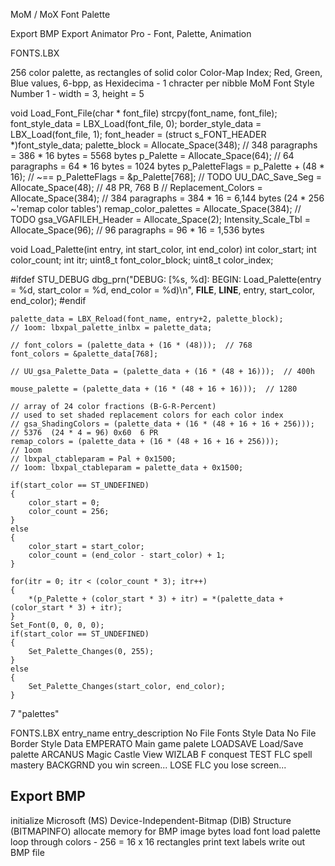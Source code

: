 
MoM / MoX
Font
Palette

Export BMP
Export Animator Pro - Font, Palette, Animation

FONTS.LBX



256 color palette, as rectangles of solid color
Color-Map Index; Red, Green, Blue values, 6-bpp, as Hexidecima - 1 chracter per nibble
MoM Font Style Number 1 - width = 3, height = 5





void Load_Font_File(char * font_file)
    strcpy(font_name, font_file);
    font_style_data = LBX_Load(font_file, 0);
    border_style_data = LBX_Load(font_file, 1);
    font_header = (struct s_FONT_HEADER *)font_style_data;
    palette_block          = Allocate_Space(348);    // 348 paragraphs = 386 * 16 bytes = 5568 bytes
    p_Palette              = Allocate_Space(64);     //  64 paragraphs =  64 * 16 bytes = 1024 bytes
    p_PaletteFlags         = p_Palette + (48 * 16);  // ~== p_PaletteFlags = &p_Palette[768];
    // TODO  UU_DAC_Save_Seg = Allocate_Space(48);  // 48 PR, 768 B
    // Replacement_Colors = Allocate_Space(384);  // 384 paragraphs = 384 * 16 = 6,144 bytes  (24 * 256  ~'remap color tables')
    remap_color_palettes = Allocate_Space(384);
    // TODO  gsa_VGAFILEH_Header = Allocate_Space(2);
    Intensity_Scale_Tbl = Allocate_Space(96);  // 96 paragraphs = 96 * 16 = 1,536 bytes  

void Load_Palette(int entry, int start_color, int end_color)
   int color_start;
    int color_count;
    int itr;
    uint8_t font_color_block;
    uint8_t color_index;

#ifdef STU_DEBUG
    dbg_prn("DEBUG: [%s, %d]: BEGIN: Load_Palette(entry = %d, start_color = %d, end_color = %d)\n", __FILE__, __LINE__, entry, start_color, end_color);
#endif

    palette_data = LBX_Reload(font_name, entry+2, palette_block);
    // 1oom: lbxpal_palette_inlbx = palette_data;

    // font_colors = (palette_data + (16 * (48)));  // 768
    font_colors = &palette_data[768];

    // UU_gsa_Palette_Data = (palette_data + (16 * (48 + 16)));  // 400h

    mouse_palette = (palette_data + (16 * (48 + 16 + 16)));  // 1280

    // array of 24 color fractions (B-G-R-Percent)
    // used to set shaded replacement colors for each color index
    // gsa_ShadingColors = (palette_data + (16 * (48 + 16 + 16 + 256)));  // 5376  (24 * 4 = 96) 0x60  6 PR
    remap_colors = (palette_data + (16 * (48 + 16 + 16 + 256)));
    // 1oom
    // lbxpal_ctableparam = Pal + 0x1500;
    // 1oom: lbxpal_ctableparam = palette_data + 0x1500;

    if(start_color == ST_UNDEFINED)
    {
        color_start = 0;
        color_count = 256;
    }
    else
    {
        color_start = start_color;
        color_count = (end_color - start_color) + 1;
    }

    for(itr = 0; itr < (color_count * 3); itr++)
    {
        *(p_Palette + (color_start * 3) + itr) = *(palette_data + (color_start * 3) + itr);
    }
    Set_Font(0, 0, 0, 0);
    if(start_color == ST_UNDEFINED)
    {
        Set_Palette_Changes(0, 255);
    }
    else
    {
        Set_Palette_Changes(start_color, end_color);
    }



7 "palettes"

FONTS.LBX
entry_name  entry_description
No File     Fonts Style Data
No File     Border Style Data
EMPERATO    Main game palete
LOADSAVE    Load/Save palette
ARCANUS     Magic Castle View
WIZLAB F    conquest
TEST FLC    spell mastery
BACKGRND    you win screen...
LOSE FLC    you lose screen...




## Export BMP
initialize Microsoft (MS) Device-Independent-Bitmap (DIB) Structure (BITMAPINFO)
allocate memory for BMP image bytes
load font
load palette
loop through colors - 256 = 16 x 16 rectangles
print text labels
write out BMP file
